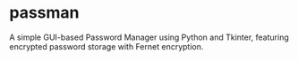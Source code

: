 # passman
A simple GUI-based Password Manager using Python and Tkinter, featuring encrypted password storage with Fernet encryption.
